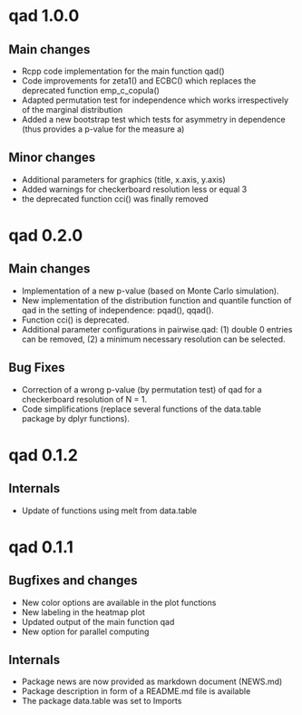 
<!-- NEWS.md is generated from NEWS.Rmd. Please edit that file -->

# qad 1.0.0

## Main changes

  - Rcpp code implementation for the main function qad()
  - Code improvements for zeta1() and ECBC() which replaces the
    deprecated function emp\_c\_copula()
  - Adapted permutation test for independence which works irrespectively
    of the marginal distribution
  - Added a new bootstrap test which tests for asymmetry in dependence
    (thus provides a p-value for the measure a)

## Minor changes

  - Additional parameters for graphics (title, x.axis, y.axis)
  - Added warnings for checkerboard resolution less or equal 3
  - the deprecated function cci() was finally removed

# qad 0.2.0

## Main changes

  - Implementation of a new p-value (based on Monte Carlo simulation).
  - New implementation of the distribution function and quantile
    function of qad in the setting of independence: pqad(), qqad().
  - Function cci() is deprecated.
  - Additional parameter configurations in pairwise.qad: (1) double 0
    entries can be removed, (2) a minimum necessary resolution can be
    selected.

## Bug Fixes

  - Correction of a wrong p-value (by permutation test) of qad for a
    checkerboard resolution of N = 1.
  - Code simplifications (replace several functions of the data.table
    package by dplyr functions).

# qad 0.1.2

## Internals

  - Update of functions using melt from data.table

# qad 0.1.1

## Bugfixes and changes

  - New color options are available in the plot functions
  - New labeling in the heatmap plot
  - Updated output of the main function qad
  - New option for parallel computing

## Internals

  - Package news are now provided as markdown document (NEWS.md)
  - Package description in form of a README.md file is available
  - The package data.table was set to Imports
